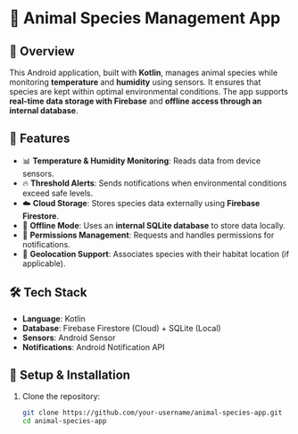 # 🦎 Animal Species Management App

## 📌 Overview
This Android application, built with **Kotlin**, manages animal species while monitoring **temperature** and **humidity** using sensors. It ensures that species are kept within optimal environmental conditions. The app supports **real-time data storage with Firebase** and **offline access through an internal database**.

## 🚀 Features
- 📊 **Temperature & Humidity Monitoring**: Reads data from device sensors.
- 🔥 **Threshold Alerts**: Sends notifications when environmental conditions exceed safe levels.
- ☁️ **Cloud Storage**: Stores species data externally using **Firebase Firestore**.
- 💾 **Offline Mode**: Uses an **internal SQLite database** to store data locally.
- 🔔 **Permissions Management**: Requests and handles permissions for notifications.
- 📍 **Geolocation Support**: Associates species with their habitat location (if applicable).

## 🛠️ Tech Stack
- **Language**: Kotlin
- **Database**: Firebase Firestore (Cloud) + SQLite (Local)
- **Sensors**: Android Sensor 
- **Notifications**: Android Notification API

## 📲 Setup & Installation
1. Clone the repository:
   ```sh
   git clone https://github.com/your-username/animal-species-app.git
   cd animal-species-app
